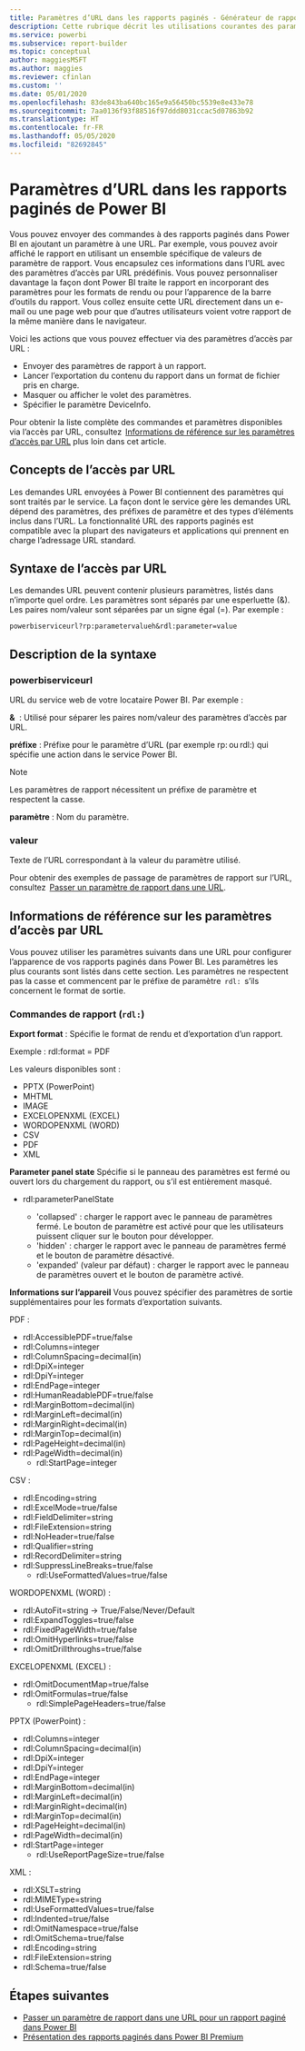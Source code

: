 ```yaml
---
title: Paramètres d’URL dans les rapports paginés - Générateur de rapports Power BI
description: Cette rubrique décrit les utilisations courantes des paramètres des rapports Power BI Report Builder, les propriétés que l’on peut définir et plus encore.
ms.service: powerbi
ms.subservice: report-builder
ms.topic: conceptual
author: maggiesMSFT
ms.author: maggies
ms.reviewer: cfinlan
ms.custom: ''
ms.date: 05/01/2020
ms.openlocfilehash: 83de843ba640bc165e9a56450bc5539e8e433e78
ms.sourcegitcommit: 7aa0136f93f88516f97ddd8031ccac5d07863b92
ms.translationtype: HT
ms.contentlocale: fr-FR
ms.lasthandoff: 05/05/2020
ms.locfileid: "82692845"
---
```

# <a name="url-parameters-in-paginated-reports-in-power-bi"></a>Paramètres d’URL dans les rapports paginés de Power BI

Vous pouvez envoyer des commandes à des rapports paginés dans Power BI en ajoutant un paramètre à une URL. Par exemple, vous pouvez avoir affiché le rapport en utilisant un ensemble spécifique de valeurs de paramètre de rapport. Vous encapsulez ces informations dans l’URL avec des paramètres d’accès par URL prédéfinis. Vous pouvez personnaliser davantage la façon dont Power BI traite le rapport en incorporant des paramètres pour les formats de rendu ou pour l’apparence de la barre d’outils du rapport. Vous collez ensuite cette URL directement dans un e-mail ou une page web pour que d’autres utilisateurs voient votre rapport de la même manière dans le navigateur. 

Voici les actions que vous pouvez effectuer via des paramètres d’accès par URL : 

- Envoyer des paramètres de rapport à un rapport. 
- Lancer l’exportation du contenu du rapport dans un format de fichier pris en charge. 
- Masquer ou afficher le volet des paramètres. 
- Spécifier le paramètre DeviceInfo. 

Pour obtenir la liste complète des commandes et paramètres disponibles via l’accès par URL, consultez  [Informations de référence sur les paramètres d’accès par URL](#url-access-parameter-reference) plus loin dans cet article. 

## <a name="url-access-concepts"></a>Concepts de l’accès par URL 

Les demandes URL envoyées à Power BI contiennent des paramètres qui sont traités par le service. La façon dont le service gère les demandes URL dépend des paramètres, des préfixes de paramètre et des types d’éléments inclus dans l’URL. La fonctionnalité URL des rapports paginés est compatible avec la plupart des navigateurs et applications qui prennent en charge l’adressage URL standard. 

## <a name="url-access-syntax"></a>Syntaxe de l’accès par URL 

Les demandes URL peuvent contenir plusieurs paramètres, listés dans n’importe quel ordre. Les paramètres sont séparés par une esperluette (&). Les paires nom/valeur sont séparées par un signe égal (=). Par exemple :

```
powerbiserviceurl?rp:parametervalueh&rdl:parameter=value  
```

## <a name="syntax-description"></a>Description de la syntaxe 

### <a name="powerbiserviceurl"></a>powerbiserviceurl 

URL du service web de votre locataire Power BI. Par exemple : 

**&**  : Utilisé pour séparer les paires nom/valeur des paramètres d’accès par URL.

**préfixe** : Préfixe pour le paramètre d’URL (par exemple rp: ou rdl:) qui spécifie une action dans le service Power BI. 

> [!NOTE]
> Les paramètres de rapport nécessitent un préfixe de paramètre et respectent la casse. 

**paramètre** : Nom du paramètre. 

### <a name="value"></a>valeur 

Texte de l’URL correspondant à la valeur du paramètre utilisé. 

Pour obtenir des exemples de passage de paramètres de rapport sur l’URL, consultez  [Passer un paramètre de rapport dans une URL](report-builder-url-pass-parameters.md).

## <a name="url-access-parameter-reference"></a>Informations de référence sur les paramètres d’accès par URL

Vous pouvez utiliser les paramètres suivants dans une URL pour configurer l’apparence de vos rapports paginés dans Power BI. Les paramètres les plus courants sont listés dans cette section. Les paramètres ne respectent pas la casse et commencent par le préfixe de paramètre  `rdl:`  s’ils concernent le format de sortie.  

### <a name="report-commands-rdl"></a>Commandes de rapport (`rdl:`) 

**Export format** : Spécifie le format de rendu et d’exportation d’un rapport.

Exemple : rdl:format = PDF

Les valeurs disponibles sont :
 
- PPTX (PowerPoint)
- MHTML 
- IMAGE 
- EXCELOPENXML (EXCEL) 
- WORDOPENXML (WORD) 
- CSV 
- PDF 
- XML 

**Parameter panel state** Spécifie si le panneau des paramètres est fermé ou ouvert lors du chargement du rapport, ou s’il est entièrement masqué.

-   rdl:parameterPanelState

    - 'collapsed' : charger le rapport avec le panneau de paramètres fermé. Le bouton de paramètre est activé pour que les utilisateurs puissent cliquer sur le bouton pour développer.
    - 'hidden' : charger le rapport avec le panneau de paramètres fermé et le bouton de paramètre désactivé.
    - 'expanded' (valeur par défaut) : charger le rapport avec le panneau de paramètres ouvert et le bouton de paramètre activé.

**Informations sur l’appareil** Vous pouvez spécifier des paramètres de sortie supplémentaires pour les formats d’exportation suivants. 

PDF :

- rdl:AccessiblePDF=true/false
- rdl:Columns=integer
- rdl:ColumnSpacing=decimal(in)
- rdl:DpiX=integer
- rdl:DpiY=integer
- rdl:EndPage=integer
- rdl:HumanReadablePDF=true/false
- rdl:MarginBottom=decimal(in)
- rdl:MarginLeft=decimal(in)
- rdl:MarginRight=decimal(in)
- rdl:MarginTop=decimal(in)
- rdl:PageHeight=decimal(in)
- rdl:PageWidth=decimal(in)
    - rdl:StartPage=integer
    
CSV :

- rdl:Encoding=string
- rdl:ExcelMode=true/false
- rdl:FieldDelimiter=string
- rdl:FileExtension=string
- rdl:NoHeader=true/false
- rdl:Qualifier=string
- rdl:RecordDelimiter=string
- rdl:SuppressLineBreaks=true/false
    - rdl:UseFormattedValues=true/false
    
WORDOPENXML (WORD) :

- rdl:AutoFit=string -> True/False/Never/Default
- rdl:ExpandToggles=true/false
- rdl:FixedPageWidth=true/false
- rdl:OmitHyperlinks=true/false
- rdl:OmitDrillthroughs=true/false

EXCELOPENXML (EXCEL) :

- rdl:OmitDocumentMap=true/false
- rdl:OmitFormulas=true/false
    - rdl:SimplePageHeaders=true/false
    
PPTX (PowerPoint) :
 
- rdl:Columns=integer
- rdl:ColumnSpacing=decimal(in)
- rdl:DpiX=integer
- rdl:DpiY=integer
- rdl:EndPage=integer
- rdl:MarginBottom=decimal(in)
- rdl:MarginLeft=decimal(in)
- rdl:MarginRight=decimal(in)
- rdl:MarginTop=decimal(in)
- rdl:PageHeight=decimal(in)
- rdl:PageWidth=decimal(in)
- rdl:StartPage=integer
    - rdl:UseReportPageSize=true/false

XML :

- rdl:XSLT=string
- rdl:MIMEType=string
- rdl:UseFormattedValues=true/false
- rdl:Indented=true/false
- rdl:OmitNamespace=true/false
- rdl:OmitSchema=true/false
- rdl:Encoding=string
- rdl:FileExtension=string
- rdl:Schema=true/false

## <a name="next-steps"></a>Étapes suivantes

- [Passer un paramètre de rapport dans une URL pour un rapport paginé dans Power BI](report-builder-url-pass-parameters.md)
- [Présentation des rapports paginés dans Power BI Premium](paginated-reports-report-builder-power-bi.md)
